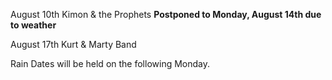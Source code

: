 August 10th  Kimon & the Prophets **Postponed to Monday, August 14th due to weather**

August 17th  Kurt & Marty Band   

Rain Dates will be held on the following Monday.
